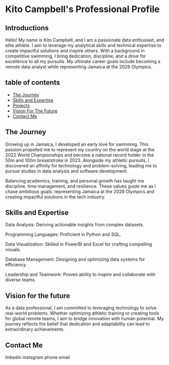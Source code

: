 # Kito Campbell's Professional Profile


## Introductions
Hello! My name is Kito Campbell, and I am a passionate data enthusiast, and elite athlete. I aim to leverage my analytical skills and technical expertise to create impactful solutions and inspire others. With a background in competitive swimming, I bring dedication, discipline, and a drive for excellence to all my pursuits. My ultimate career goals include becoming a remote data analyst while representing Jamaica at the 2028 Olympics.

## table of contents 
- [The Journey](#The-Journey )
- [Skills and Expertise](#Skills-and-Expertise)
- [Projects](#Projects)
- [Vision For The Future](#Vision-For-The-Future)
- [Contact Me](#Contact-Me)

## The Journey 

Growing up in Jamaica, I developed an early love for swimming. This passion propelled me to represent my country on the world stage at the 2022 World Championships and become a national record holder in the 50m and 100m breaststroke in 2023. Alongside my athletic pursuits, I discovered an affinity for technology and problem-solving, leading me to pursue studies in data analysis and software development.

Balancing academics, training, and personal growth has taught me discipline, time management, and resilience. These values guide me as I chase ambitious goals: representing Jamaica at the 2028 Olympics and creating impactful solutions in the tech industry.

##  Skills and Expertise

Data Analysis: Deriving actionable insights from complex datasets.

Programming Languages: Proficient in Python and SQL.

Data Visualization: Skilled in PowerBI and Excel for crafting compelling visuals.

Database Management: Designing and optimizing data systems for efficiency.

Leadership and Teamwork: Proven ability to inspire and collaborate with diverse teams.


## Vision for the future 

As a data professional, I am committed to leveraging technology to solve real-world problems. Whether optimizing athletic training or creating tools for global remote teams, I aim to bridge innovation with human potential. My journey reflects the belief that dedication and adaptability can lead to extraordinary achievements.

## Contact Me 
 linkedin
 instagram 
 phone 
 email 

